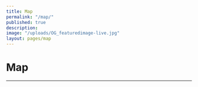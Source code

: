 ```yaml
---
title: Map
permalink: "/map/"
published: true
description: 
image: "/uploads/OG_featuredimage-live.jpg"
layout: pages/map
---
```


# Map

<hr class="title-divider">